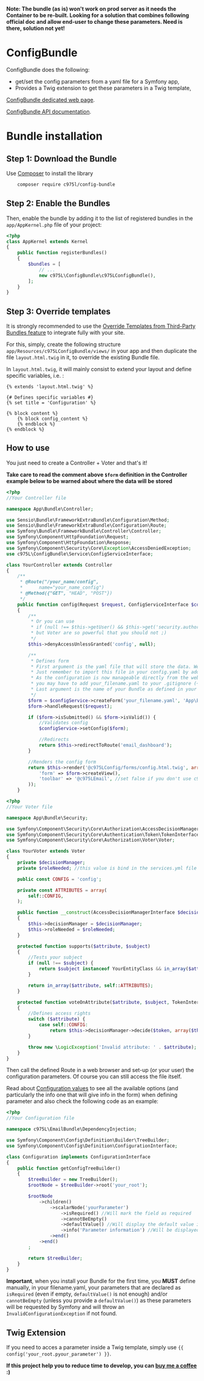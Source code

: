 **Note: The bundle (as is) won't work on prod server as it needs the Container to be re-built. Looking for a solution that combines following official doc and allow end-user to change these parameters. Need is there, solution not yet!**


ConfigBundle
=================

ConfigBundle does the following:

- get/set the config parameters from a yaml file for a Symfony app,
- Provides a Twig extension to get these parameters in a Twig template,

[ConfigBundle dedicated web page](https://975l.com/en/pages/config-bundle).

[ConfigBundle API documentation](https://975l.com/apidoc/c975L/ConfigBundle.html).

Bundle installation
===================

Step 1: Download the Bundle
---------------------------
Use [Composer](https://getcomposer.org) to install the library
```bash
    composer require c975l/config-bundle
```

Step 2: Enable the Bundles
--------------------------
Then, enable the bundle by adding it to the list of registered bundles in the `app/AppKernel.php` file of your project:

```php
<?php
class AppKernel extends Kernel
{
    public function registerBundles()
    {
        $bundles = [
            // ...
            new c975L\ConfigBundle\c975LConfigBundle(),
        ];
    }
}
```

Step 3: Override templates
--------------------------
It is strongly recommended to use the [Override Templates from Third-Party Bundles feature](http://symfony.com/doc/current/templating/overriding.html) to integrate fully with your site.

For this, simply, create the following structure `app/Resources/c975LConfigBundle/views/` in your app and then duplicate the file `layout.html.twig` in it, to override the existing Bundle file.

In `layout.html.twig`, it will mainly consist to extend your layout and define specific variables, i.e. :
```twig
{% extends 'layout.html.twig' %}

{# Defines specific variables #}
{% set title = 'Configuration' %}

{% block content %}
    {% block config_content %}
    {% endblock %}
{% endblock %}
```

How to use
----------

You just need to create a Controller + Voter and that's it!

**Take care to read the comment above `$form` definition in the Controller example below to be warned about where the data will be stored**

```php
<?php
//Your Controller file

namespace App\Bundle\Controller;

use Sensio\Bundle\FrameworkExtraBundle\Configuration\Method;
use Sensio\Bundle\FrameworkExtraBundle\Configuration\Route;
use Symfony\Bundle\FrameworkBundle\Controller\Controller;
use Symfony\Component\HttpFoundation\Request;
use Symfony\Component\HttpFoundation\Response;
use Symfony\Component\Security\Core\Exception\AccessDeniedException;
use c975L\ConfigBundle\Service\ConfigServiceInterface;

class YourController extends Controller
{
    /**
     * @Route("/your_name/config",
     *      name="your_name_config")
     * @Method({"GET", "HEAD", "POST"})
     */
    public function config(Request $request, ConfigServiceInterface $configService)
    {
        /**
         * Or you can use
         * if (null !== $this->getUser() && $this->get('security.authorization_checker')->isGranted('ROLE_ADMIN'))
         * but Voter are so powerful that you should not ;)
         */
        $this->denyAccessUnlessGranted('config', null);

        /**
         * Defines form
         * First argument is the yaml file that will store the data. We advise you to use a separate file, not config.yaml
         * Just remember to import this file in your config.yaml by adding - { resource: your_filename.yaml } at its top
         * As the configuration is now manageable directly from the web,
         * you may have to add your_filename.yaml to your .gitignore (+ .bak as a backup is made when saving)
         * Last argument is the name of your Bundle as defined in your namespace, i.e. c975L\EmailBundle
         */
        $form = $configService->createForm('your_filename.yaml', 'App\Bundle');
        $form->handleRequest($request);

        if ($form->isSubmitted() && $form->isValid()) {
            //Validates config
            $configService->setConfig($form);

            //Redirects
            return $this->redirectToRoute('email_dashboard');
        }

        //Renders the config form
        return $this->render('@c975LConfig/forms/config.html.twig', array(
            'form' => $form->createView(),
            'toolbar' => '@c975LEmail', //set false if you don't use c975L/ToolbarBundle
        ));
    }
```

```php
<?php
//Your Voter file

namespace App\Bundle\Security;

use Symfony\Component\Security\Core\Authorization\AccessDecisionManagerInterface;
use Symfony\Component\Security\Core\Authentication\Token\TokenInterface;
use Symfony\Component\Security\Core\Authorization\Voter\Voter;

class YourVoter extends Voter
{
    private $decisionManager;
    private $roleNeeded; //this value is bind in the services.yml file

    public const CONFIG = 'config';

    private const ATTRIBUTES = array(
        self::CONFIG,
    );

    public function __construct(AccessDecisionManagerInterface $decisionManager, string $roleNeeded)
    {
        $this->decisionManager = $decisionManager;
        $this->roleNeeded = $roleNeeded;
    }

    protected function supports($attribute, $subject)
    {
        //Tests your subject
        if (null !== $subject) {
            return $subject instanceof YourEntityClass && in_array($attribute, self::ATTRIBUTES);
        }

        return in_array($attribute, self::ATTRIBUTES);
    }

    protected function voteOnAttribute($attribute, $subject, TokenInterface $token)
    {
        //Defines access rights
        switch ($attribute) {
            case self::CONFIG:
                return $this->decisionManager->decide($token, array($this->roleNeeded));
        }

        throw new \LogicException('Invalid attribute: ' . $attribute);
    }
}
```

Then call the defined Route in a web browser and set-up (or your user) the configuration parameters. Of course you can still access the file itself.

Read about [Configuration values](https://symfony.com/doc/current/components/config/definition.html) to see all the available options (and particularly the info one that will give info in the form) when defining parameter and also check the following code as an example:

```php
<?php
//Your Configuration file

namespace c975L\EmailBundle\DependencyInjection;

use Symfony\Component\Config\Definition\Builder\TreeBuilder;
use Symfony\Component\Config\Definition\ConfigurationInterface;

class Configuration implements ConfigurationInterface
{
    public function getConfigTreeBuilder()
    {
        $treeBuilder = new TreeBuilder();
        $rootNode = $treeBuilder->root('your_root');

        $rootNode
            ->children()
                ->scalarNode('yourParameter')
                    ->isRequired() //Will mark the field as required
                    ->cannotBeEmpty()
                    ->defaultValue() //Will display the default value in the form and register it in the file.yaml
                    ->info('Parameter information') //Will be displayed in field placeholder + label and field hover + console with config:dump-reference
                ->end()
            ->end()
        ;

        return $treeBuilder;
    }
}

```

**Important**, when you install your Bundle for the first time, you **MUST** define manually, in your filename.yaml, your parameters that are declared as `isRequired` (even if empty, `defaultValue()` is not enough) and/or `cannotBeEmpty` (unless you provide a `defaultValue()`) as these parameters will be requested by Symfony and will throw an `InvalidConfigurationException` if not found.

Twig Extension
--------------
If you need to acces a parameter inside a Twig template, simply use `{{ config('your_root.pyour_parameter') }}`.

**If this project help you to reduce time to develop, you can [buy me a coffee](https://www.buymeacoffee.com/LaurentMarquet) :)**
